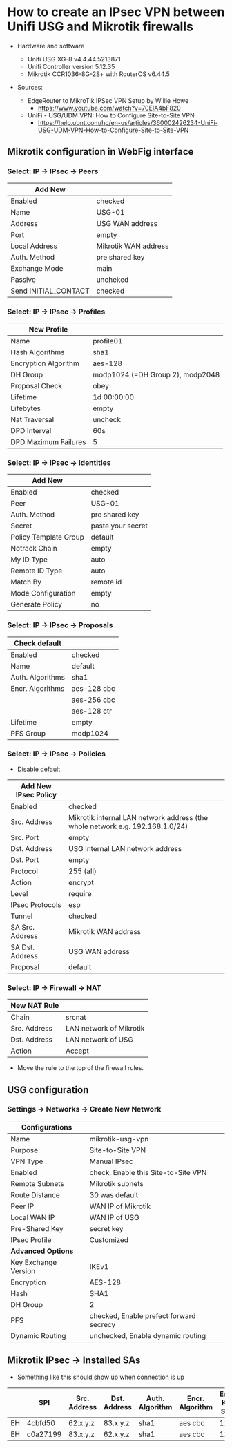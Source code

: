 # How to create an IPsec VPN between Unifi USG and Mikrotik firewalls
* Hardware and software
    * Unifi USG XG-8 v4.4.44.5213871
    * Unifi Controller version 5.12.35
    * Mikrotik CCR1036-8G-2S+ with RouterOS v6.44.5
    
* Sources:
    * EdgeRouter to MikroTik IPSec VPN Setup by Willie Howe
        * https://www.youtube.com/watch?v=70EIA4bF820
    * UniFi - USG/UDM VPN: How to Configure Site-to-Site VPN
        * https://help.ubnt.com/hc/en-us/articles/360002426234-UniFi-USG-UDM-VPN-How-to-Configure-Site-to-Site-VPN
        
## Mikrotik configuration in WebFig interface
### Select: IP -> IPsec -> Peers

| Add New | |
| - | - |
| Enabled | checked
| Name | USG-01
| Address |	USG WAN address
| Port | empty
| Local Address | Mikrotik WAN address
| Auth. Method | pre shared key
| Exchange Mode | main
| Passive | uncheked
| Send INITIAL_CONTACT | checked

### Select: IP -> IPsec -> Profiles
| New Profile | |
| - | - |
| Name | profile01
| Hash Algorithms | sha1
| Encryption Algorithm | aes-128
| DH Group | modp1024 (=DH Group 2), modp2048
| Proposal Check | obey
| Lifetime | 1d 00:00:00
| Lifebytes | empty
| Nat Traversal | uncheck
| DPD Interval | 60s
| DPD Maximum Failures | 5

### Select: IP -> IPsec -> Identities
| Add New | |
| - | - |
| Enabled |	checked
| Peer | USG-01
| Auth. Method |			pre shared key
| Secret | paste your secret
| Policy Template Group | default
| Notrack Chain | empty
| My ID Type | auto
| Remote ID Type | auto
| Match By | remote id
| Mode Configuration | empty
| Generate Policy | no

### Select: IP -> IPsec -> Proposals

| Check default | |
| - | - |
| Enabled | checked
| Name | default
| Auth. Algorithms | sha1
| Encr. Algorithms | aes-128 cbc
| | aes-256 cbc
| | aes-128 ctr
| Lifetime | empty
| PFS Group | modp1024

### Select: IP -> IPsec -> Policies
* Disable default

| Add New IPsec Policy | |
| - | - |
| Enabled | checked |
| Src. Address | Mikrotik internal LAN network address (the whole network e.g. 192.168.1.0/24) |
| Src. Port | empty
| Dst. Address | USG internal LAN network address
| Dst. Port | empty
| Protocol | 255 (all)
| Action | encrypt
| Level | require
| IPsec Protocols | esp
| Tunnel | checked
| SA Src. Address | Mikrotik WAN address
| SA Dst. Address | USG WAN address
| Proposal | default

### Select: IP -> Firewall -> NAT
| New NAT Rule | |
| - | - |
| Chain | srcnat
| Src. Address | LAN network of Mikrotik
| Dst. Address | LAN network of USG
| Action | Accept

* Move the rule to the top of the firewall rules.

## USG configuration
### Settings -> Networks -> Create New Network
| Configurations | |
| - | - |
| Name| mikrotik-usg-vpn |
| Purpose | Site-to-Site VPN |
| VPN Type | Manual IPsec |
| Enabled | check, Enable this Site-to-Site VPN |
| Remote Subnets | Mikrotik subnets |
| Route Distance | 30 was default | 
| Peer IP | WAN IP of Mikrotik |
| Local WAN IP | WAN IP of USG |
| Pre-Shared Key | secret key |
| IPsec Profile | Customized | 
| **Advanced Options** | |
| Key Exchange Version | IKEv1
| Encryption | AES-128
| Hash | SHA1
| DH Group | 2
| PFS | checked, Enable prefect forward secrecy
| Dynamic Routing | unchecked, Enable dynamic routing

## Mikrotik IPsec -> Installed SAs
* Something like this should show up when connection is up

| | SPI	| Src. Address | Dst. Address |Auth. Algorithm | Encr. Algorithm | Encr. Key Size | Current Bytes
| - | - | - | - | - | - | - | - |
| EH | 4cbfd50 | 62.x.y.z | 83.x.y.z | sha1 | aes cbc | 128 | 15540	
| EH | c0a27199 | 83.x.y.z | 62.x.y.z | sha1 | aes cbc | 128 | 13440	
